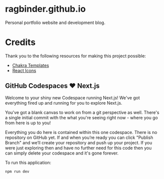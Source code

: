 # ragbinder.github.io
Personal portfolio website and development blog.

# Credits
Thank you to the following resources for making this project possible:
* [Chakra Templates](https://chakra-templates.dev/)
* [React Icons](https://react-icons.github.io/react-icons)

## GitHub Codespaces ♥️ Next.js

Welcome to your shiny new Codespace running Next.js! We've got everything fired up and running for you to explore Next.js.

You've got a blank canvas to work on from a git perspective as well. There's a single initial commit with the what you're seeing right now - where you go from here is up to you!

Everything you do here is contained within this one codespace. There is no repository on GitHub yet. If and when you’re ready you can click "Publish Branch" and we’ll create your repository and push up your project. If you were just exploring then and have no further need for this code then you can simply delete your codespace and it's gone forever.

To run this application:

```
npm run dev
```
